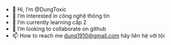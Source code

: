- 👋 Hi, I’m @DungToxic
- 👀 I’m interested in công nghệ thông tin
- 🌱 I’m currently learning cấp 2
- 💞️ I’m looking to collaborate on github
- 📫 How to reach me dunq1910@gmail.com
hãy liên hệ với tôi

<!---
DungToxic/DungToxic is a ✨ special ✨ repository because its `README.md` (this file) appears on your GitHub profile.
You can click the Preview link to take a look at your changes.
--->
